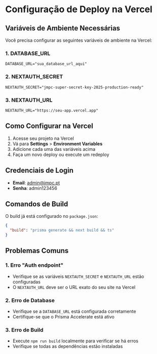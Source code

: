 # Configuração de Deploy na Vercel

## Variáveis de Ambiente Necessárias

Você precisa configurar as seguintes variáveis de ambiente na Vercel:

### 1. DATABASE_URL
```
DATABASE_URL="sua_database_url_aqui"
```

### 2. NEXTAUTH_SECRET
```
NEXTAUTH_SECRET="jmpc-super-secret-key-2025-production-ready"
```

### 3. NEXTAUTH_URL
```
NEXTAUTH_URL="https://seu-app.vercel.app"
```

## Como Configurar na Vercel

1. Acesse seu projeto na Vercel
2. Vá para **Settings** > **Environment Variables**
3. Adicione cada uma das variáveis acima
4. Faça um novo deploy ou execute um redeploy

## Credenciais de Login

- **Email**: admin@jmpc.pt  
- **Senha**: admin123456

## Comandos de Build

O build já está configurado no `package.json`:
```json
{
  "build": "prisma generate && next build && ts"
}
```

## Problemas Comuns

### 1. Erro "Auth endpoint"
- Verifique se as variáveis `NEXTAUTH_SECRET` e `NEXTAUTH_URL` estão configuradas
- O `NEXTAUTH_URL` deve ser o URL exato do seu site na Vercel

### 2. Erro de Database
- Verifique se a `DATABASE_URL` está configurada corretamente
- Certifique-se que o Prisma Accelerate está ativo

### 3. Erro de Build
- Execute `npm run build` localmente para verificar se há erros
- Verifique se todas as dependências estão instaladas
